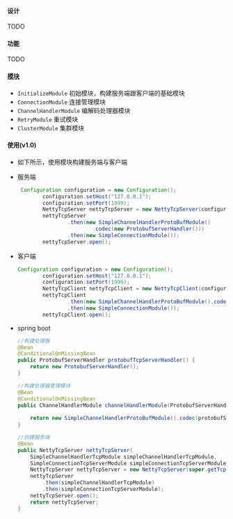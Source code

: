  #### 设计

 TODO

#### 功能

TODO

 #### [模块](docs\module\readme.md)

* `InitializeModule`  初始模块，构建服务端跟客户端的基础模块
* `ConnectionModule` 连接管理模块
* `ChannelHandlerModule`  编解码处理器模块
* `RetryModule` 重试模块
* `ClusterModule` 集群模块

#### 使用(v1.0)

* 如下所示，使用模块构建服务端与客户端

* 服务端

  ```java
   Configuration configuration = new Configuration();
          configuration.setHost("127.0.0.1");
          configuration.setPort(1999);
          NettyTcpServer nettyTcpServer = new NettyTcpServer(configuration);
          nettyTcpServer
                  .then(new SimpleChannelHandlerProtoBufModule()
                          .codec(new ProtobufServerHandler()))
                  .then(new SimpleConnectionModule());
          nettyTcpServer.open();
  ```

* 客户端

  ```java
  Configuration configuration = new Configuration();
          configuration.setHost("127.0.0.1");
          configuration.setPort(1999);
          NettyTcpClient nettyTcpClient = new NettyTcpClient(configuration);
          nettyTcpClient
                  .then(new SimpleChannelHandlerProtoBufModule().codec(new ProtobufClientHandler()))
                  .then(new SimpleConnectionModule());
          nettyTcpClient.open();
  ```

* spring boot 

  ```java
  //构建处理器
  @Bean
  @ConditionalOnMissingBean
  public ProtobufServerHandler protobufTcpServerHandler() {
      return new ProtobufServerHandler();
  }
  
  //构建处理器管理模块
  @Bean
  @ConditionalOnMissingBean
  public ChannelHandlerModule channelHandlerModule(ProtobufServerHandler                                           protobufServerHandler) {
      
      return new SimpleChannelHandlerProtoBufModule().codec(protobufServerHandler);
  }
  
  //创建服务端
  @Bean
  public NettyTcpServer nettyTcpServer(
      SimpleChannelHandlerTcpModule simpleChannelHandlerTcpModule,
      SimpleConnectionTcpServerModule simpleConnectionTcpServerModule) {
      NettyTcpServer nettyTcpServer = new NettyTcpServer(super.getTcpConfiguration());
      nettyTcpServer
          .then(simpleChannelHandlerTcpModule)
          .then(simpleConnectionTcpServerModule);
      nettyTcpServer.open();
      return nettyTcpServer;
  }
  ```

  